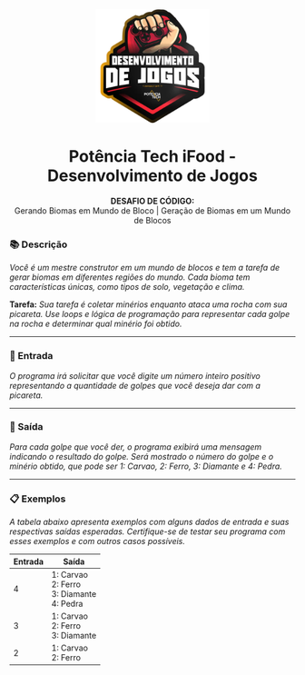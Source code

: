 <div align="center">
  <img src="../assets/image.png" width="200"/>

  # Potência Tech iFood - Desenvolvimento de Jogos
  **DESAFIO DE CÓDIGO:** <br> Gerando Biomas em Mundo de Bloco | Geração de Biomas em um Mundo de Blocos
</div>

### 📚 Descrição
*Você é um mestre construtor em um mundo de blocos e tem a tarefa de gerar biomas em diferentes regiões do mundo. Cada bioma tem características únicas, como tipos de solo, vegetação e clima.*

**Tarefa:** *Sua tarefa é coletar minérios enquanto ataca uma rocha com sua picareta. Use loops e lógica de programação para representar cada golpe na rocha e determinar qual minério foi obtido.*

---

### 🔄 Entrada
*O programa irá solicitar que você digite um número inteiro positivo representando a quantidade de golpes que você deseja dar com a picareta.*

---

### 🚪 Saída
*Para cada golpe que você der, o programa exibirá uma mensagem indicando o resultado do golpe. Será mostrado o número do golpe e o minério obtido, que pode ser 1: Carvao, 2: Ferro, 3: Diamante e 4: Pedra.*

---

### 📋 Exemplos
*A tabela abaixo apresenta exemplos com alguns dados de entrada e suas respectivas saídas esperadas. Certifique-se de testar seu programa com esses exemplos e com outros casos possíveis.*

| Entrada | Saída                                                   |
|---------|---------------------------------------------------------|
| 4       | 1: Carvao <br> 2: Ferro <br> 3: Diamante <br> 4: Pedra  |    
| 3       | 1: Carvao <br> 2: Ferro <br> 3: Diamante                |
| 2       | 1: Carvao <br> 2: Ferro                                 |